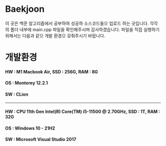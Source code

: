# Baekjoon
이 곳은 백준 알고리즘에서 공부하여 성공하 소스코드들으 업로드 하는 곳입니다. 각각의 폴더 내부에 main.cpp 파일을 확인해주시며 감사하겠습니다. 파일을 직접 실행하기 위해서는 다음과 같으 개발 환경으 갖춰주시기 바랍니다.

# 개발환경
#### HW : M1 Macbook Air, SSD : 256G, RAM : 8G
#### OS : Monterey 12.2.1
#### SW : CLion
----------------------------------------------------------------------------------------------------------------------------------------------------------------------------------
#### HW : CPU 11th Gen Intel(R) Core(TM) i5-11500 @ 2.70GHz, SSD : 1T, RAM : 32G
#### OS : Windows 10 - 21H2
#### SW : Microsoft Visual Studio 2017
